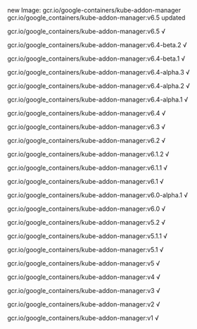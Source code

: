 new Image: gcr.io/google-containers/kube-addon-manager
gcr.io/google_containers/kube-addon-manager:v6.5 updated 

gcr.io/google_containers/kube-addon-manager:v6.5 √

gcr.io/google_containers/kube-addon-manager:v6.4-beta.2 √

gcr.io/google_containers/kube-addon-manager:v6.4-beta.1 √

gcr.io/google_containers/kube-addon-manager:v6.4-alpha.3 √

gcr.io/google_containers/kube-addon-manager:v6.4-alpha.2 √

gcr.io/google_containers/kube-addon-manager:v6.4-alpha.1 √

gcr.io/google_containers/kube-addon-manager:v6.4 √

gcr.io/google_containers/kube-addon-manager:v6.3 √

gcr.io/google_containers/kube-addon-manager:v6.2 √

gcr.io/google_containers/kube-addon-manager:v6.1.2 √

gcr.io/google_containers/kube-addon-manager:v6.1.1 √

gcr.io/google_containers/kube-addon-manager:v6.1 √

gcr.io/google_containers/kube-addon-manager:v6.0-alpha.1 √

gcr.io/google_containers/kube-addon-manager:v6.0 √

gcr.io/google_containers/kube-addon-manager:v5.2 √

gcr.io/google_containers/kube-addon-manager:v5.1.1 √

gcr.io/google_containers/kube-addon-manager:v5.1 √

gcr.io/google_containers/kube-addon-manager:v5 √

gcr.io/google_containers/kube-addon-manager:v4 √

gcr.io/google_containers/kube-addon-manager:v3 √

gcr.io/google_containers/kube-addon-manager:v2 √

gcr.io/google_containers/kube-addon-manager:v1 √

